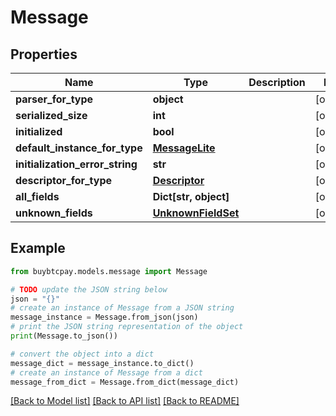 # Message


## Properties

Name | Type | Description | Notes
------------ | ------------- | ------------- | -------------
**parser_for_type** | **object** |  | [optional] 
**serialized_size** | **int** |  | [optional] 
**initialized** | **bool** |  | [optional] 
**default_instance_for_type** | [**MessageLite**](MessageLite.md) |  | [optional] 
**initialization_error_string** | **str** |  | [optional] 
**descriptor_for_type** | [**Descriptor**](Descriptor.md) |  | [optional] 
**all_fields** | **Dict[str, object]** |  | [optional] 
**unknown_fields** | [**UnknownFieldSet**](UnknownFieldSet.md) |  | [optional] 

## Example

```python
from buybtcpay.models.message import Message

# TODO update the JSON string below
json = "{}"
# create an instance of Message from a JSON string
message_instance = Message.from_json(json)
# print the JSON string representation of the object
print(Message.to_json())

# convert the object into a dict
message_dict = message_instance.to_dict()
# create an instance of Message from a dict
message_from_dict = Message.from_dict(message_dict)
```
[[Back to Model list]](../README.md#documentation-for-models) [[Back to API list]](../README.md#documentation-for-api-endpoints) [[Back to README]](../README.md)


